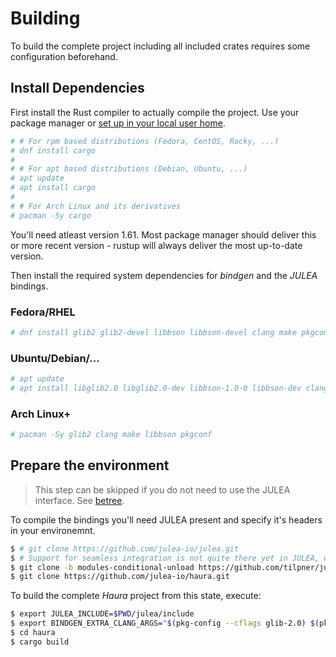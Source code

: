 # Building

To build the complete project including all included crates requires some
configuration beforehand.

## Install Dependencies

First install the Rust compiler to actually compile the project.  Use your
package manager or [set up in your local user home](https://rustup.rs/).

```sh
# # For rpm based distributions (Fedora, CentOS, Rocky, ...)
# dnf install cargo
#
# # For apt based distributions (Debian, Ubuntu, ...)
# apt update
# apt install cargo
#
# # For Arch Linux and its derivatives
# pacman -Sy cargo
```

You'll need atleast version 1.61. Most package manager should deliver this or
more recent version - rustup will always deliver the most up-to-date version.

Then install the required system dependencies for _bindgen_ and the _JULEA_
bindings.

### Fedora/RHEL

```sh
# dnf install glib2 glib2-devel libbson libbson-devel clang make pkgconf
```

### Ubuntu/Debian/...

```sh
# apt update
# apt install libglib2.0 libglib2.0-dev libbson-1.0-0 libbson-dev clang make pkg-config
```

### Arch Linux+

```sh
# pacman -Sy glib2 clang make libbson pkgconf
```


## Prepare the environment

> This step can be skipped if you do not need to use the JULEA interface. See [betree](./betree.md).

To compile the bindings you'll need JULEA present and specify it's headers in your environemnt.

```sh
$ # git clone https://github.com/julea-io/julea.git
$ # Support for seamless integration is not quite there yet in JULEA, we require a special fork
$ git clone -b modules-conditional-unload https://github.com/tilpner/julea.git
$ git clone https://github.com/julea-io/haura.git
```

To build the complete _Haura_ project from this state, execute:

```sh
$ export JULEA_INCLUDE=$PWD/julea/include
$ export BINDGEN_EXTRA_CLANG_ARGS="$(pkg-config --cflags glib-2.0) $(pkg-config --cflags libbson-1.0)"
$ cd haura
$ cargo build
```
